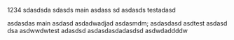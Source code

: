 1234
sdasdsda
sdasds
main
asdass
sd
asdasds
testadasd

asdasdas
main
asdasd
asdadwadjad
asdasmdm;
asdasdasd
asdtest
asdasd
dsa
asdwwdwtest
adasdsd
asdasdasdadasdsd
asdwdaddddw
